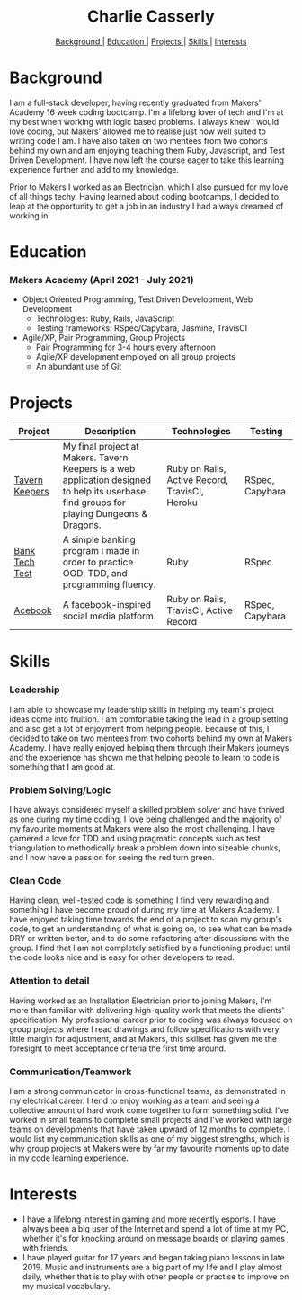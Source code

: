 <h1 align="center"> Charlie Casserly</h1>

<div align="center">

[Background ](#background) |
[Education ](#education) |
[Projects ](#projects) |
[Skills ](#skills) |
[Interests](#interests)

</div>

# Background

I am a full-stack developer, having recently graduated from Makers' Academy
16 week coding bootcamp. I'm a lifelong lover of tech and I'm at my best when 
working with logic based problems. I always knew I would love coding, but
Makers' allowed me to realise just how well suited to writing code I am.
I have also taken on two mentees from two cohorts behind my own and am enjoying
teaching them Ruby, Javascript, and Test Driven Development.
I have now left the course eager to take this learning experience further 
and add to my knowledge.

Prior to Makers I worked as an Electrician, which I also pursued for my love of 
all things techy. Having learned about coding bootcamps, I decided to leap at 
the opportunity to get a job in an industry I had always dreamed of working in.

# Education

### Makers Academy (April 2021 - July 2021)

- Object Oriented Programming, Test Driven Development, Web Development
  - Technologies: Ruby, Rails, JavaScript
  - Testing frameworks: RSpec/Capybara, Jasmine, TravisCI
- Agile/XP, Pair Programming, Group Projects
  - Pair Programming for 3-4 hours every afternoon
  - Agile/XP development employed on all group projects
  - An abundant use of Git

# Projects

| Project       | Description                  | Technologies   | Testing   |
|--|--|--|--|
| [Tavern Keepers](https://github.com/jennybell/dnd-finder) | My final project at Makers. Tavern Keepers is a web application designed to help its userbase find groups for playing Dungeons & Dragons. | Ruby on Rails, Active Record, TravisCI, Heroku | RSpec, Capybara |
| [Bank Tech Test](https://github.com/charlie-casserly/bank-tech-test) | A simple banking program I made in order to practice OOD, TDD, and programming fluency. | Ruby | RSpec |
| [Acebook](https://github.com/mvgame74/acebook-rails-The-Wallies) | A facebook-inspired social media platform. | Ruby on Rails, TravisCI, Active Record | RSpec, Capybara |

# Skills

### Leadership

I am able to showcase my leadership skills in helping my team's project ideas come into fruition. I am comfortable taking the lead in a group setting and also get a lot of enjoyment from helping people. Because of this, I decided to take on two mentees from two cohorts behind my own at Makers Academy. I have really enjoyed helping them through their Makers journeys and the experience has shown me that helping people to learn to code is something that I am good at. 

### Problem Solving/Logic

I have always considered myself a skilled problem solver and have thrived as one during my time coding. I love being challenged and the majority of my favourite moments at Makers were also the most challenging. I have garnered a love for TDD and using pragmatic concepts such as test triangulation to methodically break a problem down into sizeable chunks, and I now have a passion for seeing the red turn green.

### Clean Code

Having clean, well-tested code is something I find very rewarding and something I have become proud of during my time at Makers Academy. I have enjoyed taking time towards the end of a project to scan my group's code, to get an understanding of what is going on, to see what can be made DRY or written better, and to do some refactoring after discussions with the group. I find that I am not completely satisfied by a functioning product until the code looks nice and is easy for other developers to read.

### Attention to detail

Having worked as an Installation Electrician prior to joining Makers, I'm more than familiar with delivering high-quality work that meets the clients' specification. My professional career prior to coding was always focused on group projects where I read drawings and follow specifications with very little margin for adjustment, and at Makers, this skillset has given me the foresight to meet acceptance criteria the first time around.

### Communication/Teamwork

I am a strong communicator in cross-functional teams, as demonstrated in my electrical career. I tend to enjoy working as a team and seeing a collective amount of hard work come together to form something solid. I've worked in small teams to complete small projects and I've worked with large teams on developments that have taken upward of 12 months to complete. I would list my communication skills as one of my biggest strengths, which is why group projects at Makers were by far my favourite moments up to date in my code learning experience. 


# Interests

- I have a lifelong interest in gaming and more recently esports. I have always been a big user of the Internet and spend a lot of time at my PC, whether it's for knocking around on message boards or playing games with friends.
- I have played guitar for 17 years and began taking piano lessons in late 2019. Music and instruments are a big part of my life and I play almost daily, whether that is to play with other people or practise to improve on my musical vocabulary.
